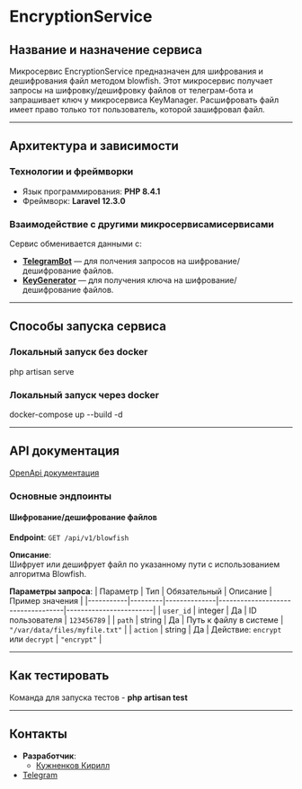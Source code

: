 # EncryptionService
## Название и назначение сервиса
Микросервис EncryptionService предназначен для шифрования и дешифрования файл методом blowfish. Этот микросервис получает запросы на шифровку/дешифровку файлов от телеграм-бота и запрашивает ключ у микросервиса KeyManager.
Расшифровать файл имеет право только тот пользователь, которой зашифровал файл.

---

## Архитектура и зависимости
### Технологии и фреймворки
- Язык программирования: **PHP 8.4.1**
- Фреймворк: **Laravel 12.3.0**

### Взаимодействие с другими микросервисамисервисами
Сервис обменивается данными с:
- **[TelegramBot](https://github.com/svetlana7474/PIUS)**  — для полчения запросов на шифрование/дешифрование файлов.
- **[KeyGenerator](https://github.com/KRISPIH/KeyManager)**  — для получения ключа на шифрование/дешифрование файлов.

---

## Способы запуска сервиса
### Локальный запуск без docker
php artisan serve
### Локальный запуск через docker 
docker-compose up --build -d

---

## API документация
[OpenApi документация](./PIUS/docs/CryptFile.yaml)
### Основные эндпоинты

#### Шифрование/дешифрование файлов
**Endpoint**: `GET /api/v1/blowfish`

**Описание**:  
Шифрует или дешифрует файл по указанному пути с использованием алгоритма Blowfish.

**Параметры запроса**:
| Параметр  | Тип     | Обязательный | Описание                          | Пример значения        |
|-----------|---------|--------------|-----------------------------------|------------------------|
| `user_id` | integer | Да           | ID пользователя                   | `123456789`            |
| `path`    | string  | Да           | Путь к файлу в системе            | `"/var/data/files/myfile.txt"` |
| `action`  | string  | Да           | Действие: `encrypt` или `decrypt` | `"encrypt"`            |

---

## Как тестировать
Команда для запуска тестов - **php artisan test**

---

## Контакты
- **Разработчик**: 
  - [Кужненков Кирилл](https://github.com/Jotaro220)
- [Telegram](https://t.me/Kirill356909)
